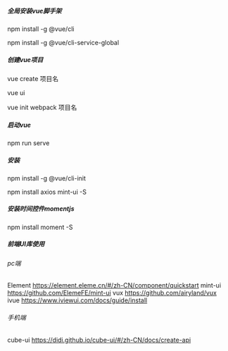 ##### 全局安装vue脚手架

npm install -g @vue/cli

npm install -g @vue/cli-service-global

##### 创建vue项目

vue create 项目名  

vue ui

vue init webpack 项目名

##### 启动vue

npm run serve

##### 安装

npm install -g @vue/cli-init

npm install axios mint-ui -S

##### 安装时间控件momentjs

npm install moment -S


##### 前端UI库使用

###### pc端 
Element https://element.eleme.cn/#/zh-CN/component/quickstart
mint-ui https://github.com/ElemeFE/mint-ui
vux     https://github.com/airyland/vux
ivue    https://www.iviewui.com/docs/guide/install

###### 手机端 
cube-ui https://didi.github.io/cube-ui/#/zh-CN/docs/create-api


##### 
